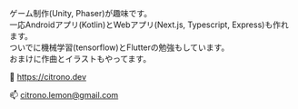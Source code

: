 ゲーム制作(Unity, Phaser)が趣味です。  
一応Androidアプリ(Kotlin)とWebアプリ(Next.js, Typescript, Express)も作れます。  
ついでに機械学習(tensorflow)とFlutterの勉強もしています。  
おまけに作曲とイラストもやってます。

🔗 https://citrono.dev

📫 citrono.lemon@gmail.com

<!---
citrono-lemon/citrono-lemon is a ✨ special ✨ repository because its `README.md` (this file) appears on your GitHub profile.
You can click the Preview link to take a look at your changes.
--->
